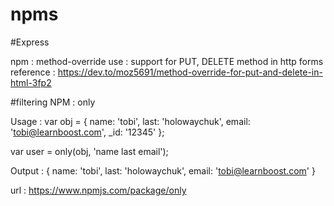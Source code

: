 # npms

#Express 

npm : method-override 
use : support for PUT, DELETE method in http forms
reference : https://dev.to/moz5691/method-override-for-put-and-delete-in-html-3fp2

#filtering
NPM : only 

Usage : 
var obj = {
  name: 'tobi',
  last: 'holowaychuk',
  email: 'tobi@learnboost.com',
  _id: '12345'
};
 
var user = only(obj, 'name last email');

Output : 
{
  name: 'tobi',
  last: 'holowaychuk',
  email: 'tobi@learnboost.com'
}


url : https://www.npmjs.com/package/only

